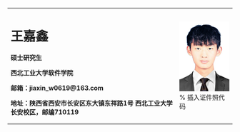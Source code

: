 <table border="0">
  <tr>
    <td width="75%">
      <h1>王嘉鑫</h1>
      <p><b>硕士研究生</b></p>
      <p><b>西北工业大学软件学院</b></p>
      <p><b>邮箱：jiaxin_w0619@163.com</b></p>
      <p><b>地址：陕西省西安市长安区东大镇东祥路1号 西北工业大学长安校区，邮编710119</b></p>
    </td>
    <td width="25%">
      <img src="/zhengjianzhao.jpg" width="100%">      % 插入证件照代码
    </td>
  </tr>
</table>
